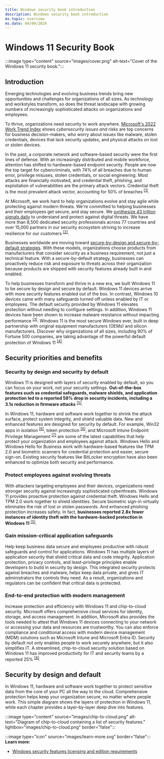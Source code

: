 ```yaml
---
title: Windows security book introduction
description: Windows security book introduction
ms.topic: overview
ms.date: 04/09/2024
---
```


# Windows 11 Security Book

:::image type="content" source="images/cover.png" alt-text="Cover of the Windows 11 security book.":::

## Introduction

Emerging technologies and evolving business trends bring new opportunities and challenges for organizations of all sizes. As technology and workstyles transform, so does the threat landscape with growing numbers of increasingly sophisticated attacks on organizations and employees.

To thrive, organizations need security to work anywhere. [Microsoft's 2022 Work Trend Index](https://www.microsoft.com/security/blog/2022/04/05/new-security-features-for-windows-11-will-help-protect-hybrid-work/) shows *cybersecurity issues and risks* are top concerns for business decision-makers, who worry about issues like malware, stolen credentials, devices that lack security updates, and physical attacks on lost or stolen devices.

In the past, a corporate network and software-based security were the first lines of defense. With an increasingly distributed and mobile workforce, attention has shifted to hardware-based endpoint security. People are now the top target for cybercriminals, with 74% of all breaches due to human error, privilege misuses, stolen credentials, or social engineering. Most attacks are financially motivated, and credential theft, phishing, and exploitation of vulnerabilities are the primary attack vectors. Credential theft is the most prevalent attack vector, accounting for 50% of breaches <sup>[\[1\]](conclusion.md#footnote1)</sup>.

At Microsoft, we work hard to help organizations evolve and stay agile while protecting against modern threats. We're committed to helping businesses and their employees get secure, and stay secure. We [synthesize 43 trillion signals daily](https://query.prod.cms.rt.microsoft.com/cms/api/am/binary/RE5bcRe?culture=en-us&country=us) to understand and protect against digital threats. We have more than 8,500 dedicated security professionals across 77 countries and over 15,000 partners in our security ecosystem striving to increase resilience for our customers <sup>[\[2\]](conclusion.md#footnote2)</sup>.

Businesses worldwide are moving toward [secure-by-design and secure-by-default strategies](https://www.cisa.gov/securebydesign). With these models, organizations choose products from manufacturers that consider security as a business requirement, not just a technical feature. With a secure-by-default strategy, businesses can proactively reduce risk and exposure to threats across their organization because products are shipped with security features already built in and enabled.

To help businesses transform and thrive in a new era, we built Windows 11 to be secure by design and secure by default. Windows 11 devices arrive with more security features enabled out of the box. In contrast, Windows 10 devices came with many safeguards turned off unless enabled by IT or employees. The default security provided by Windows 11 elevates protection without needing to configure settings. In addition, Windows 11 devices have been shown to increase malware resistance without impacting performance <sup>[\[3\]](conclusion.md#footnote3)</sup>. Windows 11 is the most secure Windows ever, built in deep partnership with original equipment manufacturers (OEMs) and silicon manufacturers. Discover why organizations of all sizes, including 90% of Fortune 500 companies, are taking advantage of the powerful default protection of Windows 11 <sup>[\[4\]](conclusion.md#footnote4)</sup>.

## Security priorities and benefits

### Security by design and security by default

Windows 11 is designed with layers of security enabled by default, so you can focus on your work, not your security settings. **Out-of-the-box features such as credential safeguards, malware shields, and application protection led to a reported 58% drop in security incidents, including a 3.1x reduction in firmware attacks** <sup>[\[5\]](conclusion.md#footnote5)</sup>.

In Windows 11, hardware and software work together to shrink the attack surface, protect system integrity, and shield valuable data. New and enhanced features are designed for security by default. For example, Win32 apps in isolation <sup>[\[6\]](conclusion.md#footnote6)</sup>, token protection <sup>[\[6\]](conclusion.md#footnote6)</sup>, and Microsoft Intune Endpoint Privilege Management <sup>[\[7\]](conclusion.md#footnote7)</sup> are some of the latest capabilities that help protect your organization and employees against attack. Windows Hello and Windows Hello for Business work with hardware-based features like TPM 2.0 and biometric scanners for credential protection and easier, secure sign-on. Existing security features like BitLocker encryption have also been enhanced to optimize both security and performance.

### Protect employees against evolving threats

With attackers targeting employees and their devices, organizations need stronger security against increasingly sophisticated cyberthreats. Windows 11 provides proactive protection against credential theft. Windows Hello and TPM 2.0 work together to shield identities. Secure biometric sign-in virtually eliminates the risk of lost or stolen passwords. And enhanced phishing protection increases safety. In fact, **businesses reported 2.8x fewer instances of identity theft with the hardware-backed protection in Windows 11** <sup>[\[5\]](conclusion.md#footnote5)</sup>.

### Gain mission-critical application safeguards

Help keep business data secure and employees productive with robust safeguards and control for applications. Windows 11 has multiple layers of application security that shield critical data and code integrity. Application protection, privacy controls, and least-privilege principles enable developers to build in security by design. This integrated security protects against breaches and malware, helps keep data private, and gives IT administrators the controls they need. As a result, organizations and regulators can be confident that critical data is protected.

### End-to-end protection with modern management

Increase protection and efficiency with Windows 11 and chip-to-cloud security. Microsoft offers comprehensive cloud services for identity, storage, and access management. In addition, Microsoft also provides the tools needed to attest that Windows 11 devices connecting to your network or accessing your data and resources are trustworthy. You can also enforce compliance and conditional access with modern device management (MDM) solutions such as Microsoft Intune and Microsoft Entra ID. Security by default not only enables people to work securely anywhere, but it also simplifies IT. A streamlined, chip-to-cloud security solution based on Windows 11 has improved productivity for IT and security teams by a reported 25% <sup>[\[8\]](conclusion.md#footnote8)</sup>.

## Security by design and default

In Windows 11, hardware and software work together to protect sensitive data from the core of your PC all the way to the cloud. Comprehensive protection helps keep your organization secure, no matter where people work. This simple diagram shows the layers of protection in Windows 11, while each chapter provides a layer-by-layer deep dive into features.

:::image type="content" source="images/chip-to-cloud.png" alt-text="Diagram of chip-to-cloud containing a list of security features." lightbox="images/chip-to-cloud.png" border="false":::

:::image type="icon" source="images/learn-more.svg" border="false"::: **Learn more:**

- [Windows security features licensing and edition requirements](/windows/security/licensing-and-edition-requirements?tabs=edition)

